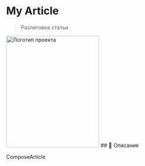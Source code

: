 # My Article
>Разлитовка статьи
>
>
<img src="https://developer.android.com/static/codelabs/basic-android-kotlin-compose-composables-practice-problems/img/905139e48ed11bee_856.png" alt="Логотип проекта" width="250" height="300">
## 📌 Описание
 
ComposeArticle
